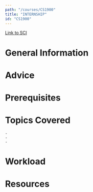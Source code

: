 ```yaml
---
path: "/courses/CS1900"
title: "INTERNSHIP"
id: "CS1900"
---
```


[Link to SCI]("http://courses.sci.pitt.edu/courses/courses/view/CS-1900")

# General Information

# Advice

# Prerequisites

<!-- PREREQ_REPLACEMENT (Do not remove) -->

<!-- END PREREQ_REPLACEMENT (Do not remove) -->

# Topics Covered

    -
    -
    -

# Workload

<!-- TESTIMONIALS
# Testimonials
This gets replaced with Gatsby, its
data comes from Google Sheets for easier
editing!
-->

# Resources
